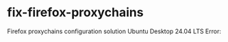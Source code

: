 # fix-firefox-proxychains
Firefox proxychains configuration solution Ubuntu Desktop 24.04 LTS Error:
